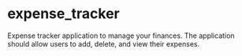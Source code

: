 # expense_tracker
Expense tracker application to manage your finances. The application should allow users to add, delete, and view their expenses.
